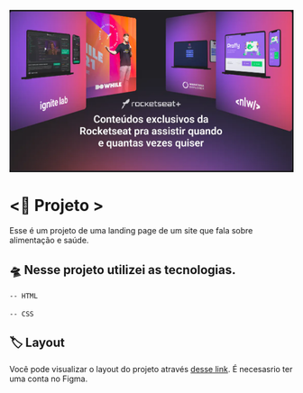 <img src="./ev.png"></img>

# <📝 Projeto >

Esse é um projeto de uma landing page de um site que fala sobre alimentação e saúde.

## 🛸 Nesse projeto utilizei as tecnologias.

    -- HTML

    -- CSS

## 🏷️ Layout

Você pode visualizar o layout do projeto através
[desse link](https://www.figma.com/file/FZc1wj1crREVd1usMG5xeX/Horror-Game-LP-(Community)?type=design&node-id=6-39&t=Dm57gyoNfNwuDqPB-0).
É necesasrio ter uma conta no Figma.
